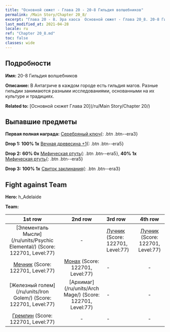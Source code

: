 ```yaml
---
title: "Основной сюжет - Глава 20 - 20-8 Гильдия волшебников"
permalink: /Main Story/Chapter 20_8/
excerpt: "Глава 20 - 8. Эра хаоса  Основной сюжет - Глава 20_8. 20-8 Гильдия волшебников"
last_modified_at: 2021-04-28
locale: ru
ref: "Chapter 20_8.md"
toc: false
classes: wide
---
```


## Подробности

 **Имя:** 20-8 Гильдия волшебников

 **Описание:** В Антагриче в каждом городе есть гильдия магов. Разные гильдии занимаются разными исследованиями, основанными на их культуре и традициях.

 **Related to:** [Основной сюжет Глава 20](/ru/Main Story/Chapter 20/)

## Выпавшие предметы

 **Первая полная награда:** [Серебряный ключ](/ItemsRU/con_693/){: .btn .btn--era3}

 **Drop 1:** **100% 1x** [Вечная древесина +1](/ItemsRU/mat_69/){: .btn .btn--era5}

 **Drop 2:** **60% 0x** [Мифическая ртуть](/ItemsRU/mat_63/){: .btn .btn--era5}, **40% 1x** [Мифическая ртуть](/ItemsRU/mat_63/){: .btn .btn--era5}

 **Drop 3:** **100% 1x** [Свиток заклинания](/ItemsRU/con_694/){: .btn .btn--era3}


## Fight against Team
 **Hero:** h_Adelaide

 **Team:**


  | 1st row | 2nd row | 3rd row | 4th row |
  |:----:|:----:|:----|:----:|
  | [Элементаль Мысли](/ru/units/Psychic Elemental/) (Score: 122701, Level:77)  | - | [Лучник](/ru/units/Marksman/) (Score: 122701, Level:77)  | [Лучник](/ru/units/Marksman/) (Score: 122701, Level:77)  |
  | [Мечник](/ru/units/Swordsman/) (Score: 122701, Level:77)  | [Монах](/ru/units/Monk/) (Score: 122701, Level:77)  | - | - |
  | [Железный голем](/ru/units/Iron Golem/) (Score: 122701, Level:77)  | [Архимаг](/ru/units/Arch Mage/) (Score: 122701, Level:77)  | - | - |
  | [Гремлин](/ru/units/Gremlin/) (Score: 122701, Level:77)  | - | - | - |


